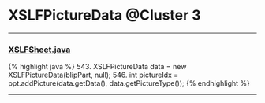 # XSLFPictureData @Cluster 3

***

### [XSLFSheet.java](https://searchcode.com/codesearch/view/97406768/)
{% highlight java %}
543. XSLFPictureData data = new XSLFPictureData(blipPart, null);
546. int pictureIdx = ppt.addPicture(data.getData(), data.getPictureType());
{% endhighlight %}

***


